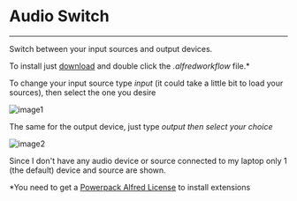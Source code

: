 Audio Switch
==================

***
Switch between your input sources and output devices.  

To install just [download][download] and double click the *.alfredworkflow* file.*

To change your input source type *input* (it could take a little bit to load your sources), then select the one you desire

![image1] 

The same for the output device, just type *output then select your choice*

![image2]         

Since I don't have any audio device or source connected to my laptop only 1 (the default) device and source are shown.  


*You need to get a [Powerpack Alfred License][PP] to install extensions


[PP]:http://www.alfredapp.com "Alfred"
[download]:https://dl.dropbox.com/u/7231699/Audio%20Switch.alfredworkflow "AudioS"

[image1]:http://cl.ly/image/1N322C3U410q/Captura%20de%20pantalla%202013-04-03%20a%20la(s)%2010.44.29.png "alfred"

[image2]:http://cl.ly/image/0W450B272j3Z/Captura%20de%20pantalla%202013-04-03%20a%20la(s)%2010.44.36.png "alfred2"
